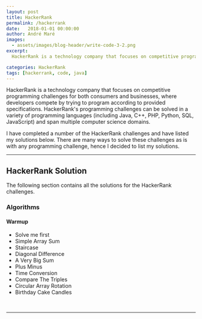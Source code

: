 ```yaml
---
layout: post
title: HackerRank
permalink: /hackerrank
date:   2018-01-01 00:00:00
author: André Maré
images:
  - assets/images/blog-header/write-code-3-2.png
excerpt:
  HackerRank is a technology company that focuses on competitive programming challenges for both consumers and businesses, where developers compete by trying to program according to provided specifications. HackerRank's programming challenges can be solved in a variety of programming languages (including Java, C++, PHP, Python, SQL, JavaScript) and span multiple computer science domains.

categories: HackerRank
tags: [hackerrank, code, java]
---
```


HackerRank is a technology company that focuses on competitive programming challenges for both consumers and businesses, where developers compete by trying to program according to provided specifications. HackerRank's programming challenges can be solved in a variety of programming languages (including Java, C++, PHP, Python, SQL, JavaScript) and span multiple computer science domains.

I have completed a number of the HackerRank challenges and have listed my solutions below. There are many ways to solve these challenges as is with any programming challenge, hence I decided to list my solutions.

<hr />

<h2>HackerRank Solution</h2>
The following section contains all the solutions for the HackerRank challenges.
<h3>Algorithms</h3>
<h4>Warmup</h4>
<ul>
 	<li>Solve me first</li>
 	<li>Simple Array Sum</li>
 	<li>Staircase</li>
 	<li>Diagonal Difference</li>
 	<li>A Very Big Sum</li>
 	<li>Plus Minus</li>
 	<li>Time Conversion</li>
 	<li>Compare The Triples</li>
 	<li>Circular Array Rotation</li>
 	<li>Birthday Cake Candles</li>
</ul>
<br/>
<hr />
